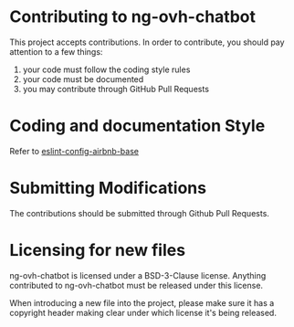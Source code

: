 # Contributing to ng-ovh-chatbot

This project accepts contributions. In order to contribute, you should
pay attention to a few things:

1. your code must follow the coding style rules
2. your code must be documented
3. you may contribute through GitHub Pull Requests

# Coding and documentation Style

Refer to [eslint-config-airbnb-base](https://github.com/airbnb/javascript/tree/master/packages/eslint-config-airbnb-base)

# Submitting Modifications

The contributions should be submitted through Github Pull Requests.

# Licensing for new files

ng-ovh-chatbot is licensed under a BSD-3-Clause license. Anything
contributed to ng-ovh-chatbot must be released under this license.

When introducing a new file into the project, please make sure it has a
copyright header making clear under which license it's being released.
